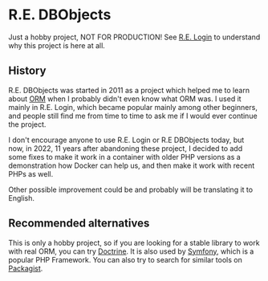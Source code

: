 # R.E. DBObjects

Just a hobby project, NOT FOR PRODUCTION! See [R.E. Login](https://github.com/rimelek/relogin/)
to understand why this project is here at all.

## History

R.E. DBObjects was started in 2011 as a project which helped me to learn about
[ORM](https://en.wikipedia.org/wiki/Object%E2%80%93relational_mapping) when I probably didn't even know what ORM was.
I used it mainly in R.E. Login, which became popular mainly among other beginners, and people still find me from time
to time to ask me if I would ever continue the project.

I don't encourage anyone to use R.E. Login or R.E DBObjects today, but now, in 2022, 11 years after abandoning these
project, I decided to add some fixes to make it work in a container with older PHP versions as a demonstration
how Docker can help us, and then make it work with recent PHPs as well.

Other possible improvement could be and probably will be translating it to English.

## Recommended alternatives

This is only a hobby project, so if you are looking for a stable library to work with real ORM,
you can try [Doctrine](https://www.doctrine-project.org/).
It is also used by [Symfony](https://symfony.com/), which is a popular PHP Framework.
You can also try to search for similar tools on [Packagist](https://packagist.org/).